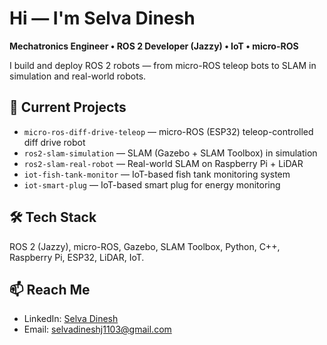 # Hi — I'm Selva Dinesh

**Mechatronics Engineer • ROS 2 Developer (Jazzy) • IoT • micro-ROS**

I build and deploy ROS 2 robots — from micro-ROS teleop bots to SLAM in simulation and real-world robots.

## 🔭 Current Projects
- `micro-ros-diff-drive-teleop` — micro-ROS (ESP32) teleop-controlled diff drive robot  
- `ros2-slam-simulation` — SLAM (Gazebo + SLAM Toolbox) in simulation  
- `ros2-slam-real-robot` — Real-world SLAM on Raspberry Pi + LiDAR  
- `iot-fish-tank-monitor` — IoT-based fish tank monitoring system  
- `iot-smart-plug` — IoT-based smart plug for energy monitoring  

## 🛠 Tech Stack
ROS 2 (Jazzy), micro-ROS, Gazebo, SLAM Toolbox, Python, C++, Raspberry Pi, ESP32, LiDAR, IoT.

## 📫 Reach Me
- LinkedIn: [Selva Dinesh](https://www.linkedin.com/in/selva-dinesh-j-2964b6260)  
- Email: selvadineshj1103@gmail.com  
